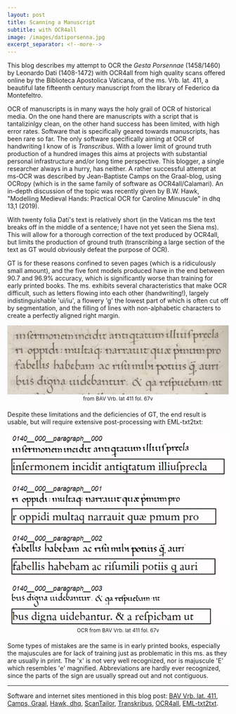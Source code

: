 ```yaml
---
layout: post
title: Scanning a Manuscript
subtitle: with OCR4all
image: /images/datiporsenna.jpg
excerpt_separator: <!--more-->
---
```

This blog describes my attempt to OCR the *Gesta Porsennae* (1458/1460) by Leonardo Dati (1408-1472) with OCR4all from high quality scans offered online by the Biblioteca Apostolica Vaticana, of the ms. Vrb. lat. 411, a beautiful late fifteenth century manuscript from the library of Federico da Montefeltro.
<!--more-->

OCR of manuscripts is in many ways the holy grail of OCR of historical media.  On the one hand there are manuscripts with a script that is tantalizinlgy clean, on the other hand success has been limited, with high error rates. Software that is specifically geared towards manuscripts, has been rare so far. The only software specifically aiming at OCR of handwriting I know of is *Transcribus*. With a lower limit of ground truth production of a hundred images this aims at projects with substantial personal infrastructure and/or long time perspective. This blogger, a single researcher always in a hurry, has neither. A rather successful attempt at ms-OCR was described by Jean-Baptiste Camps on the Graal-blog, using OCRopy (which is in the same family of software as OCR4all/Calamari). An in-depth discussion of the topic was recently given by B.W. Hawk, "Modelling Medieval Hands: Practical OCR for Caroline Minuscule" in dhq 13,1 (2019). 

With twenty folia Dati's text is relatively short (in the Vatican ms the text breaks off in the middle of a sentence; I have not yet seen the Siena ms). This will allow for a thorough correction of the text produced by OCR4all, but limits the production of ground truth (transcribing a large section of the text as GT would obviously defeat the purpose of OCR). 

GT is for these reasons confined to seven pages (which is a ridiculously small amount), and the five font models produced have in the end between 90.7 and 96.9% accuracy, which is significantly worse than training for early printed books. The ms. exhibits several characteristics that make OCR difficult, such as letters flowing into each other (handwriting!), largely indistinguishable 'ui/iu', a flowery 'g' the lowest part of which is often cut off by segmentation, and the filling of lines with non-alphabetic characters to create a perfectly aligned right margin.

<DIV align="center">
 <img width="600" src="/images/bav_urb_lat_411_67v_ori.jpg"><BR>
 <SUP>from BAV Vrb. lat 411 fol. 67v</SUP>
</DIV>

Despite these limitations and the deficiencies of GT, the end result is usable, but will require extensive post-processing with EML-txt2txt:

<DIV align="center">
 <img width="600" src="/images/bav_urb_lat_411_67v_gt.jpg"><BR>
 <SUP>OCR from BAV Vrb. lat 411 fol. 67v</SUP>
</DIV>

Some types of mistakes are the same is in early printed books, especially the majuscules are for lack of training just as problematic in this ms. as they are usually in print. The 'x' is not very well recognized, nor is majuscule 'E' which resembles 'e' magnified. Abbreviations are hardly ever recognized, since the parts of the sign are usually spread out and not contiguous.



* * *

Software and internet sites mentioned in this blog post: [BAV Vrb. lat. 411](https://digi.vatlib.it/view/MSS_Urb.lat.411), [Camps, Graal](graal.hypotheses.org/786), [Hawk, dhq](www.digitalhumanities.org/dhq/vol/13/1/000412/000412.html), [ScanTailor](scantailor.org/), [Transkribus](transkribus.eu/Transkribus/), [OCR4all](github.com/OCR4all), [EML-txt2txt](jramminger.github.io/emltxt2txt/).

